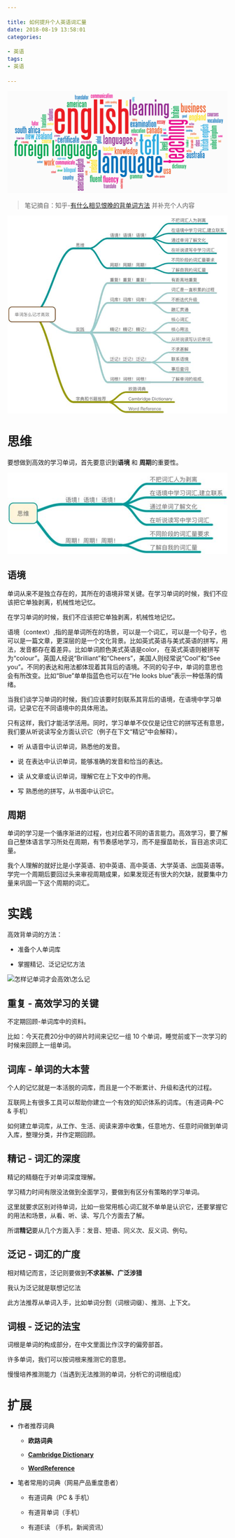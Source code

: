 ```yaml
---

title: 如何提升个人英语词汇量
date: 2018-08-19 13:58:01
categories: 

- 英语
tags:
- 英语

---
```


![learning-english](如何提升个人英语词汇量\learning-english.jpg)

> 笔记摘自：知乎-[有什么相见恨晚的背单词方法](https://www.zhihu.com/question/48040579/answer/264770860) 并补充个人内容



![怎么记单词才高效](如何提升个人英语词汇量\怎么记单词才高效.jpg)

# 思维

要想做到高效的学习单词，首先要意识到**语境** 和 **周期**的重要性。

![思维](如何提升个人英语词汇量\思维.jpg)

## 语境

单词从来不是独立存在的，其所在的语境非常关键。在学习单词的时候，我们不应该把它单独剥离，机械性地记忆。

在学习单词的时候，我们不应该把它单独剥离，机械性地记忆。

语境（context）,指的是单词所在的场景，可以是一个词汇，可以是一个句子，也可以是一篇文章，更深层的是一个文化背景。比如英式英语与美式英语的拼写，用法，发音都存在着差异。比如单词颜色美式英语是color， 在英式英语则被拼写为“colour”。英国人经说“Brilliant”和“Cheers”，美国人则经常说“Cool”和“See you”。不同的表达和用法都体现着其背后的语境。不同的句子中，单词的意思也会有所改变。比如“Blue”单单指蓝色也可以在“He looks blue”表示一种低落的情绪。

当我们谈学习单词的时候，我们应该要时刻联系其背后的语境，在语境中学习单词，记录它在不同语境中的具体用法。

只有这样，我们才能活学活用。同时，学习单单不仅仅是记住它的拼写还有意思，我们要从听说读写全方面认识它（例子在下文“精记”中会解释）。

- 听    从语音中认识单词，熟悉他的发音。

- 说    在表达中认识单词，能够准确的发音和恰当的表达。

- 读    从文章或认识单词，理解它在上下文中的作用。

- 写    熟悉他的拼写，从书面中认识它。

## 周期

单词的学习是一个循序渐进的过程，也对应着不同的语言能力。高效学习，要了解自己整体语言学习所处在周期，有节奏感地学习，而不是揠苗助长，盲目追求词汇量。

我个人理解的就好比是小学英语、初中英语、高中英语、大学英语、出国英语等。学完一个周期后要回过头来审视周期成果，如果发现还有很大的欠缺，就要集中力量来巩固一下这个周期的词汇。

# 实践

高效背单词的方法：

- 准备个人单词库

- 掌握精记、泛记记忆方法

![怎样记单词才会高效\怎么记](怎样记单词才会高效\怎么记.jpg)

## 重复 - 高效学习的关键

不定期回顾-单词库中的资料。

比如：今天花费20分中的碎片时间来记忆一组 10 个单词，睡觉前或下一次学习的时候来回顾上一组单词。

## 词库 - 单词的大本营

个人的记忆就是一本活脱的词库，而且是一个不断累计、升级和迭代的过程。

互联网上有很多工具可以帮助你建立一个有效的知识体系的词库。（有道词典-PC & 手机）

如何建立单词库，从工作、生活、阅读来源中收集，任意地方、任意时间做到单词入库，整理分类，并作定期回顾。

## 精记 - 词汇的深度

精记的精髓在于对单词深度理解。

学习精力时间有限没法做到全面学习，要做到有区分有策略的学习单词。

这里就要求区别对待单词，比如一些常用核心词汇就不单单是认识它，还要掌握它的用法和场景，从看、听、读、写几个方面去了解。

所谓**精记**要从几个方面入手：发音、短语、同义次、反义词、例句。

## 泛记 - 词汇的广度

相对精记而言，泛记则要做到**不求甚解、广泛涉猎**

我认为泛记就是联想记忆法

此方法推荐从单词入手，比如单词分割（词根词缀）、推测、上下文。

## 词根 - 泛记的法宝

词根是单词的构成部分，在中文里面比作汉字的偏旁部首。

许多单词，我们可以按词根来推测它的意思。

慢慢培养推测能力（当遇到无法推测的单词，分析它的词根组成）

# 扩展

- 作者推荐词典

  - **欧路词典** 

  - **[Cambridge Dictionary](https://dictionary.cambridge.org/)** 

  - **[WordReference](http://www.wordreference.com/)**

- 笔者常用的词典（网易产品重度患者）

  - 有道词典（PC & 手机）

  - 有道背单词（手机）

  - 有道E读 （手机，新闻资讯）
